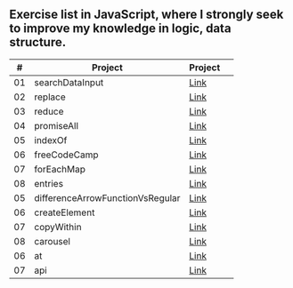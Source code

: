 ## Exercise list in JavaScript, where I strongly seek to improve my knowledge in logic, data structure.

| # | Project | Project |                                                                    |
| --- | ---------- | ------------------- | ---------------------------------------------------------------------------- 
| 01  |  searchDataInput | [Link](searchDataInput/index.html) |
| 02  |  replace | [Link](replace/index.html) |
| 03  |  reduce | [Link](reduce/index.html) |
| 04  |  promiseAll | [Link](promiseAll/index.html) |
| 05  |  indexOf | [Link](indexOf/index.js) |
| 06  |  freeCodeCamp | [Link](freeCodeCamp/index.js) |
| 07  |  forEachMap | [Link](forEachMap/index.html) |
| 08  |  entries | [Link](entries/index.html) |
| 05  |  differenceArrowFunctionVsRegular | [Link](differenceArrowFunctionVsRegular/index.js) |
| 06  |  createElement | [Link](createElement/index.html) |
| 07  |  copyWithin | [Link](copyWithin/index.html) |
| 08  |  carousel | [Link](carousel/index.html) |
| 06  |  at | [Link](at/index.js) |
| 07  |  api | [Link](api/index.html) |
